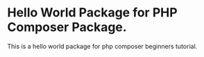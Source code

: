 # Hello World Package for PHP Composer Package.
This is a hello world package for php composer beginners tutorial.
